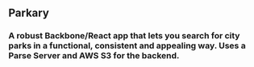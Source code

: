 ## Parkary
### A robust Backbone/React app that lets you search for city parks in a functional, consistent and appealing way.  Uses a Parse Server and AWS S3 for the backend.
